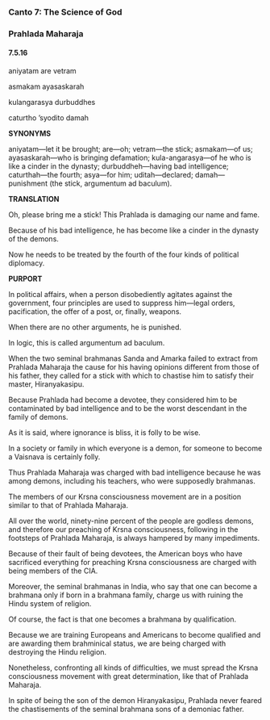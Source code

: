 <!--
.. title: SB:ignorance:654/819
.. slug: sb-654-ignorance
.. date: 2019-08-13 10:08:37 UTC-04:00
.. tags: ignorance
.. category: bhagavatam
.. link:
.. description: ignorance
.. type: text
-->

### Canto 7: The Science of God

### Prahlada Maharaja

#### 7.5.16

aniyatam are vetram

asmakam ayasaskarah

kulangarasya durbuddhes

caturtho ’syodito damah

<!-- TEASER_END -->

**SYNONYMS**

aniyatam—let it be brought; are—oh; vetram—the stick; asmakam—of us; ayasaskarah—who is bringing defamation; kula-angarasya—of he who is like a cinder in the dynasty; durbuddheh—having bad intelligence; caturthah—the fourth; asya—for him; uditah—declared; damah—punishment (the stick, argumentum ad baculum).

**TRANSLATION**

Oh, please bring me a stick! This Prahlada is damaging our name and fame.

Because of his bad intelligence, he has become like a cinder in the dynasty of the demons.

Now he needs to be treated by the fourth of the four kinds of political diplomacy.

**PURPORT**

In political affairs, when a person disobediently agitates against the government, four principles are used to suppress him—legal orders, pacification, the offer of a post, or, finally, weapons.

When there are no other arguments, he is punished.

In logic, this is called argumentum ad baculum.

When the two seminal brahmanas Sanda and Amarka failed to extract from Prahlada Maharaja the cause for his having opinions different from those of his father, they called for a stick with which to chastise him to satisfy their master, Hiranyakasipu.

Because Prahlada had become a devotee, they considered him to be contaminated by bad intelligence and to be the worst descendant in the family of demons.

As it is said, where ignorance is bliss, it is folly to be wise.

In a society or family in which everyone is a demon, for someone to become a Vaisnava is certainly folly.

Thus Prahlada Maharaja was charged with bad intelligence because he was among demons, including his teachers, who were supposedly brahmanas.

The members of our Krsna consciousness movement are in a position similar to that of Prahlada Maharaja.

All over the world, ninety-nine percent of the people are godless demons, and therefore our preaching of Krsna consciousness, following in the footsteps of Prahlada Maharaja, is always hampered by many impediments.

Because of their fault of being devotees, the American boys who have sacrificed everything for preaching Krsna consciousness are charged with being members of the CIA.

Moreover, the seminal brahmanas in India, who say that one can become a brahmana only if born in a brahmana family, charge us with ruining the Hindu system of religion.

Of course, the fact is that one becomes a brahmana by qualification.

Because we are training Europeans and Americans to become qualified and are awarding them brahminical status, we are being charged with destroying the Hindu religion.

Nonetheless, confronting all kinds of difficulties, we must spread the Krsna consciousness movement with great determination, like that of Prahlada Maharaja.

In spite of being the son of the demon Hiranyakasipu, Prahlada never feared the chastisements of the seminal brahmana sons of a demoniac father.

